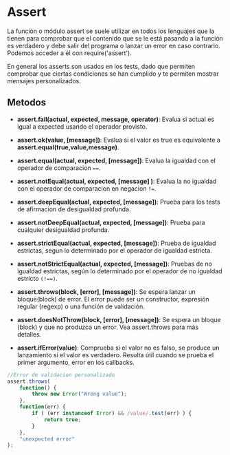 # Assert

La función o módulo assert se suele utilizar en todos los lenguajes que la tienen para comprobar que el contenido que se le está pasando a la función es verdadero y debe salir del programa o lanzar un error en caso contrario. Podemos acceder a él con require('assert').

En general los asserts son usados en los tests, dado que permiten comprobar que ciertas condiciones se han cumplido y te permiten mostrar mensajes personalizados.
## Metodos

* **assert.fail(actual, expected, message, operator)**: Evalua si actual es igual a expected usando el operador provisto.
* **assert.ok(value, [message])**: Evalua si el valor es true es equivalente a **assert.equal(true,value,message)**.

* **assert.equal(actual, expected, [message])**: Evalua la igualdad con el operador de comparacion `==`.
* **assert.notEqual(actual, expected, [message] )**: Evalua la no igualdad con el operador de comparacion en negacion `!=`.
* **assert.deepEqual(actual, expected, [message])**: Prueba para los tests de afirmacion de desigualdad profunda.
* **assert.notDeepEqual(actual, expected, [message])**: Prueba para cualquier desigualdad profunda.
* **assert.strictEqual(actual, expected, [message])**: Prueba de igualdad estrictas, segun lo determinado por el operador de igualdad estricta.
* **assert.notStrictEqual(actual, expected, [message])**: Pruebas de no igualdad estrictas, según lo determinado por el operador de no igualdad estricto `(!==)`.
* **assert.throws(block, [error], [message])**: Se espera lanzar un bloque(block) de error. El error puede ser un constructor, expresión regular (regexp) o una función de validación.
* **assert.doesNotThrow(block, [error], [message])**: Se espera un bloque (block) y que no produzca un error. Vea assert.throws para más detalles.
* **assert.ifError(value)**: Comprueba si el valor no es falso, se produce un lanzamiento si el valor es verdadero. Resulta útil cuando se prueba el primer argumento, error en los callbacks.
```js
//Error de validacion personalizado
assert.throws( 
	function() { 
		throw new Error("Wrong value"); 
	}, 
	function(err) { 
		if ( (err instanceof Error) && /value/.test(err) ) { 
			return true; 
		} 
	}, 
	"unexpected error" 
);
```